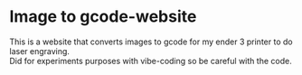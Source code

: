 # Image to gcode-website 

This is a website that converts images to gcode for my ender 3 printer to do laser engraving.  
Did for experiments purposes with vibe-coding so be careful with the code.
